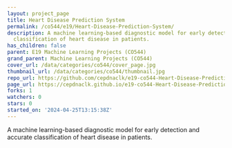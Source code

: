 ```yaml
---
layout: project_page
title: Heart Disease Prediction System
permalink: /co544/e19/Heart-Disease-Prediction-System/
description: A machine learning-based diagnostic model for early detection and accurate
  classification of heart disease in patients.
has_children: false
parent: E19 Machine Learning Projects (CO544)
grand_parent: Machine Learning Projects (CO544)
cover_url: /data/categories/co544/cover_page.jpg
thumbnail_url: /data/categories/co544/thumbnail.jpg
repo_url: https://github.com/cepdnaclk/e19-co544-Heart-Disease-Prediction-System
page_url: https://cepdnaclk.github.io/e19-co544-Heart-Disease-Prediction-System
forks: 1
watchers: 0
stars: 0
started_on: '2024-04-25T13:15:38Z'
---
```


A machine learning-based diagnostic model for early detection and accurate classification of heart disease in patients.